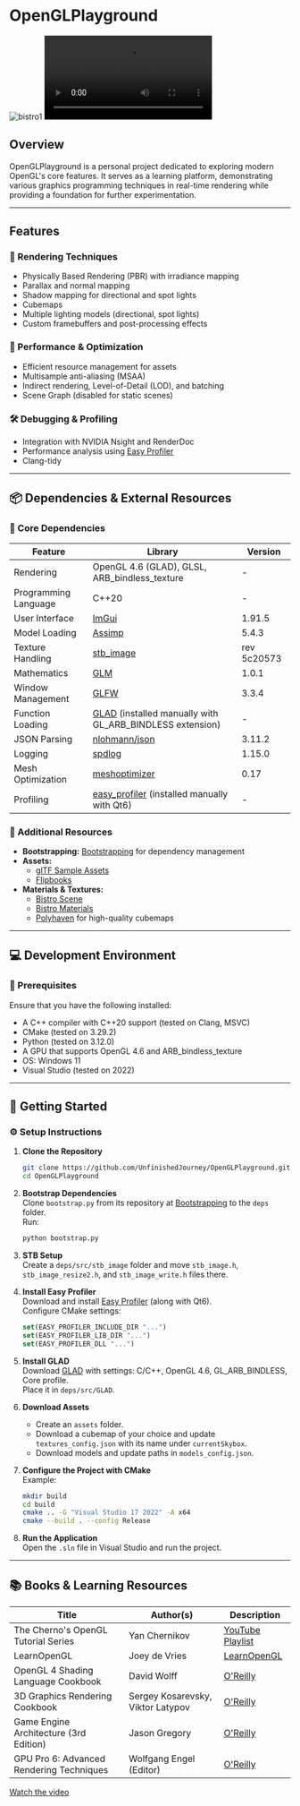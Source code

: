 ﻿# OpenGLPlayground

![bistro1](https://github.com/UnfinishedJourney/OpenGLPlayground/blob/04f55b971486ef65b84f056367e6c8a23f25818f/bistro_screenshot1.png)
![helmet](https://github.com/UnfinishedJourney/OpenGLPlayground/blob/eecdcc99be17401da20d011e43df74160bc81ebc/damaged_helmet.mp4)
## Overview

OpenGLPlayground is a personal project dedicated to exploring modern OpenGL's core features. It serves as a learning platform, demonstrating various graphics programming techniques in real-time rendering while providing a foundation for further experimentation.

---

## Features

### 🎨 Rendering Techniques
- Physically Based Rendering (PBR) with irradiance mapping  
- Parallax and normal mapping  
- Shadow mapping for directional and spot lights  
- Cubemaps  
- Multiple lighting models (directional, spot lights)  
- Custom framebuffers and post-processing effects  

### 🚀 Performance & Optimization
- Efficient resource management for assets  
- Multisample anti-aliasing (MSAA)  
- Indirect rendering, Level-of-Detail (LOD), and batching  
- Scene Graph (disabled for static scenes)
### 🛠 Debugging & Profiling
- Integration with NVIDIA Nsight and RenderDoc  
- Performance analysis using [Easy Profiler](https://github.com/yse/easy_profiler)  
- Clang-tidy  

---

## 📦 Dependencies & External Resources

### 🔧 Core Dependencies  
| Feature | Library | Version |
|---------|---------|---------|
| Rendering | OpenGL 4.6 (GLAD), GLSL, ARB_bindless_texture | - |
| Programming Language | C++20 | - |
| User Interface | [ImGui](https://github.com/ocornut/imgui) | 1.91.5 |
| Model Loading | [Assimp](https://github.com/assimp/assimp) | 5.4.3 |
| Texture Handling | [stb_image](https://github.com/nothings/stb) | rev 5c20573 |
| Mathematics | [GLM](https://github.com/g-truc/glm) | 1.0.1 |
| Window Management | [GLFW](https://github.com/glfw/glfw) | 3.3.4 |
| Function Loading | [GLAD](https://glad.dav1d.de/) (installed manually with GL_ARB_BINDLESS extension) | - |
| JSON Parsing | [nlohmann/json](https://github.com/nlohmann/json) | 3.11.2 |
| Logging | [spdlog](https://github.com/gabime/spdlog) | 1.15.0 |
| Mesh Optimization | [meshoptimizer](https://github.com/zeux/meshoptimizer) | 0.17 |
| Profiling | [easy_profiler](https://github.com/yse/easy_profiler) (installed manually with Qt6) | - |

### 📂 Additional Resources  
- **Bootstrapping:** [Bootstrapping](https://github.com/corporateshark/bootstrapping) for dependency management  
- **Assets:**  
  - [glTF Sample Assets](https://github.com/KhronosGroup/glTF-Sample-Assets)  
  - [Flipbooks](https://unity.com/blog/engine-platform/free-vfx-image-sequences-flipbooks)  
- **Materials & Textures:**  
  - [Bistro Scene](https://casual-effects.com/data/)  
  - [Bistro Materials](https://github.com/corporateshark/bistro_materials)  
  - [Polyhaven](https://polyhaven.com/) for high-quality cubemaps  

---

## 💻 Development Environment

### 📌 Prerequisites  
Ensure that you have the following installed:  
- A C++ compiler with C++20 support (tested on Clang, MSVC)  
- CMake (tested on 3.29.2)  
- Python (tested on 3.12.0)  
- A GPU that supports OpenGL 4.6 and ARB_bindless_texture  
- OS: Windows 11  
- Visual Studio (tested on 2022)  

---

## 🏁 Getting Started

### ⚙️ Setup Instructions

1. **Clone the Repository**  
   ```bash
   git clone https://github.com/UnfinishedJourney/OpenGLPlayground.git
   cd OpenGLPlayground
   ```

2. **Bootstrap Dependencies**  
   Clone `bootstrap.py` from its repository at [Bootstrapping](https://github.com/corporateshark/bootstrapping) to the `deps` folder.  
   Run:  
   ```bash
   python bootstrap.py
   ```

3. **STB Setup**  
   Create a `deps/src/stb_image` folder and move `stb_image.h`, `stb_image_resize2.h`, and `stb_image_write.h` files there.  

4. **Install Easy Profiler**  
   Download and install [Easy Profiler](https://github.com/yse/easy_profiler) (along with Qt6).  
   Configure CMake settings:  
   ```cmake
   set(EASY_PROFILER_INCLUDE_DIR "...")
   set(EASY_PROFILER_LIB_DIR "...")
   set(EASY_PROFILER_DLL "...")
   ```

5. **Install GLAD**  
   Download [GLAD](https://glad.dav1d.de/) with settings: C/C++, OpenGL 4.6, GL_ARB_BINDLESS, Core profile.  
   Place it in `deps/src/GLAD`.  

6. **Download Assets**  
   - Create an `assets` folder.  
   - Download a cubemap of your choice and update `textures_config.json` with its name under `currentSkybox`.  
   - Download models and update paths in `models_config.json`.  

7. **Configure the Project with CMake**  
   Example:
   ```bash
   mkdir build
   cd build
   cmake .. -G "Visual Studio 17 2022" -A x64
   cmake --build . --config Release
   ```

8. **Run the Application**  
   Open the `.sln` file in Visual Studio and run the project.  

---

## 📚 Books & Learning Resources

| Title | Author(s) | Description |
|-------|----------|-------------|
| The Cherno's OpenGL Tutorial Series | Yan Chernikov | [YouTube Playlist](https://www.youtube.com/playlist?list=PLlrATfBNZ98foTJPJ_Ev03o2oq3-GGOS2) |
| LearnOpenGL | Joey de Vries | [LearnOpenGL](https://learnopengl.com/) |
| OpenGL 4 Shading Language Cookbook | David Wolff | [O'Reilly](https://learning.oreilly.com/library/view/opengl-4-shading/9781789342253/) |
| 3D Graphics Rendering Cookbook | Sergey Kosarevsky, Viktor Latypov | [O'Reilly](https://learning.oreilly.com/library/view/3d-graphics-rendering/9781838986193/) |
| Game Engine Architecture (3rd Edition) | Jason Gregory | [O'Reilly](https://learning.oreilly.com/library/view/game-engine-architecture/9781351974271/) |
| GPU Pro 6: Advanced Rendering Techniques | Wolfgang Engel (Editor) | [O'Reilly](https://learning.oreilly.com/library/view/gpu-pro-6/9781482264623/) |

[Watch the video](https://raw.githubusercontent.com/UnfinishedJourney/OpenGLPlayground/refactoring/damaged_helmet.mp4)

